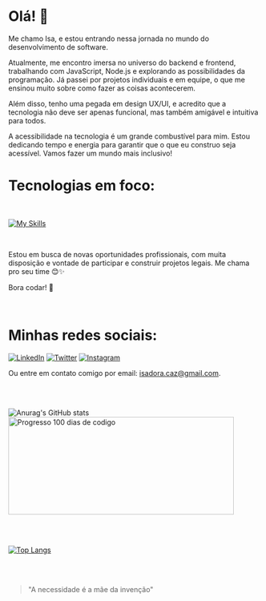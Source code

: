 # Olá! 👋

Me chamo Isa, e estou entrando nessa jornada no mundo do desenvolvimento de software. 

Atualmente, me encontro imersa no universo do backend e frontend, trabalhando com JavaScript, Node.js e explorando as possibilidades da programação. Já passei por projetos individuais e em equipe, o que me ensinou muito sobre como fazer as coisas acontecerem.

Além disso, tenho uma pegada em design UX/UI, e acredito que a tecnologia não deve ser apenas funcional, mas também amigável e intuitiva para todos.

A acessibilidade na tecnologia é um grande combustível para mim. Estou dedicando tempo e energia para garantir que o que eu construo seja acessível. Vamos fazer um mundo mais inclusivo!

# Tecnologias em foco:

<br>

[![My Skills](https://skills.thijs.gg/icons?i=git,js,nodejs,postgres,github,vscode,figma&theme=dark)](https://skills.thijs.gg)

<br>

Estou em busca de novas oportunidades profissionais, com muita disposição e vontade de participar e construir projetos legais. Me chama pro seu time 😊✨

Bora codar! 🚀

<br>

# Minhas redes sociais:

[![LinkedIn](https://skills.thijs.gg/icons?i=linkedin&theme=dark)](https://www.linkedin.com/in/isadoracaz/) [![Twitter](https://skills.thijs.gg/icons?i=twitter&theme=dark)](https://twitter.com/cazfactory) [![Instagram](https://skills.thijs.gg/icons?i=instagram&theme=dark)](https://instagram.com/isa.tempestade/
)

Ou entre em contato comigo por email: <a href = "isadora.caz@gmail.com" >isadora.caz@gmail.com<a/>.

<br>
<br>

![Anurag's GitHub stats](https://github-readme-stats.vercel.app/api?username=IammCaz&show_icons=true&theme=tokyonight) 
 <a href="https://100-dias-de-codigo-github-readme.vercel.app/?username=cazfactory">
  <img src="https://100-dias-de-codigo-github-readme.vercel.app/?username=cazfactory" width="450" height="195" alt="Progresso 100 dias de codigo">
</div>

<br>
<br>

[![Top Langs](https://github-readme-stats.vercel.app/api/top-langs/?username=IammCaz)](https://github.com/IammCaz)

<br>
<br>

 > "A necessidade é a mãe da invenção"



